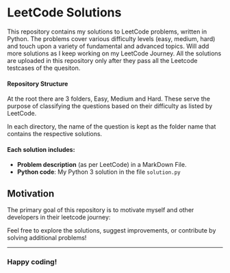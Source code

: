 
# LeetCode Solutions

This repository contains my solutions to LeetCode problems, written in Python. The problems cover various difficulty levels (easy, medium, hard) and touch upon a variety of fundamental and advanced topics. Will add more solutions as I keep working on my LeetCode Journey. All the solutions are uploaded in this repository only after they pass all the Leetcode testcases of the quesiton. 

#### Repository Structure

At the root there are 3 folders, Easy, Medium and Hard. These serve the purpose of classifying the questions based on their difficulty as listed by LeetCode. 

In each directory, the name of the question is kept as the folder name that contains the respective solutions. 


#### Each solution includes:

- **Problem description** (as per LeetCode) in a MarkDown File. 
- **Python code**: My Python 3 solution in the file `solution.py`
<!-- - **C++ Code**: My C++ solution in the file `solution.cpp` -->


##  Motivation

The primary goal of this repository is to motivate myself and other developers in their leetcode journey: 

Feel free to explore the solutions, suggest improvements, or contribute by solving additional problems!

--- 
### Happy coding! 

